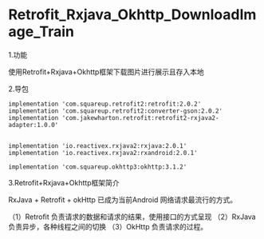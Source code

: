 # Retrofit_Rxjava_Okhttp_DownloadImage_Train

1.功能

使用Retrofit+Rxjava+Okhttp框架下载图片进行展示且存入本地

2.导包

    implementation 'com.squareup.retrofit2:retrofit:2.0.2'
    implementation 'com.squareup.retrofit2:converter-gson:2.0.2'
    implementation 'com.jakewharton.retrofit:retrofit2-rxjava2-adapter:1.0.0'


    implementation 'io.reactivex.rxjava2:rxjava:2.0.1'
    implementation 'io.reactivex.rxjava2:rxandroid:2.0.1'

    implementation 'com.squareup.okhttp3:okhttp:3.1.2'

3.Retrofit+Rxjava+Okhttp框架简介

RxJava + Retrofit + okHttp 已成为当前Android 网络请求最流行的方式。

（1）Retrofit 负责请求的数据和请求的结果，使用接口的方式呈现
（2）RxJava 负责异步，各种线程之间的切换
（3）OkHttp 负责请求的过程。

